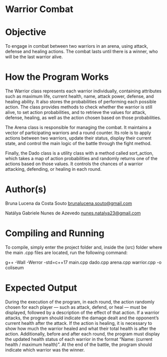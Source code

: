 # Warrior Combat

# Objective

To engage in combat between two warriors in an arena, using attack, defense and healing actions. The combat lasts until there is a winner, who will be the last warrior alive.

# How the Program Works

The Warrior class represents each warrior individually, containing attributes such as maximum life, current health, name, attack power, defense, and healing ability. It also stores the probabilities of performing each possible action. The class provides methods to check whether the warrior is still alive, to set action probabilities, and to retrieve the values for attack, defense, healing, as well as the action chosen based on those probabilities.

The Arena class is responsible for managing the combat. It maintains a vector of participating warriors and a round counter. Its role is to apply actions between two warriors, update their status, display their current state, and control the main logic of the battle through the fight method.

Finally, the Dado class is a utility class with a method called sort_action, which takes a map of action probabilities and randomly returns one of the actions based on those values. It controls the chances of a warrior attacking, defending, or healing in each round.

# Author(s)

Bruna Lucena da Costa Souto 
brunalucena.souto@gmail.com

Natálya Gabriele Nunes de Azevedo 
nunes.natalya23@gmail.com

# Compiling and Running

To compile, simply enter the project folder and, inside the (src) folder where the main .cpp files are located, run the following command:

g++ -Wall -Werror -std=c++17 main.cpp dado.cpp arena.cpp warrior.cpp -o coliseum

# Expected Output

During the execution of the program, in each round, the action randomly chosen for each player — such as attack, defend, or heal — must be displayed, followed by a description of the effect of that action. If a warrior attacks, the program should indicate the damage dealt and the opponent’s current health after the attack. If the action is healing, it is necessary to show how much the warrior healed and what their total health is after the action. Additionally, before and after each round, the program must display the updated health status of each warrior in the format “Name: (current health / maximum health)”. At the end of the battle, the program should indicate which warrior was the winner.

